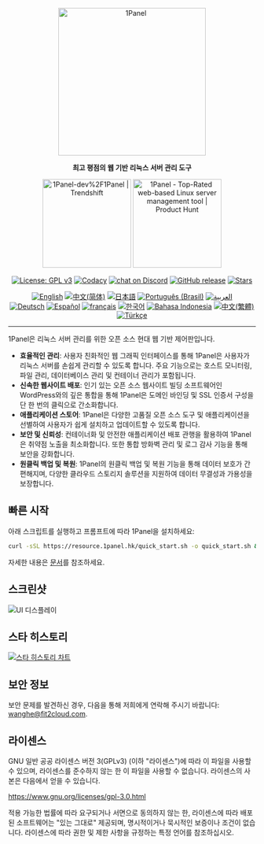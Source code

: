 <p align="center"><a href="https://1panel.hk"><img src="https://resource.1panel.hk/img/1panel-logo.png" alt="1Panel" width="300" /></a></p>
<p align="center"><b>최고 평점의 웹 기반 리눅스 서버 관리 도구</b></p>
<p align="center">
  <a href="https://trendshift.io/repositories/2462" target="_blank"><img src="https://trendshift.io/api/badge/repositories/2462" alt="1Panel-dev%2F1Panel | Trendshift" style="width: 180px; height: auto;" /></a>
  <a href="https://www.producthunt.com/posts/1panel?embed=true&utm_source=badge-featured&utm_medium=badge&utm_souce=badge-1panel" target="_blank"><img src="https://api.producthunt.com/widgets/embed-image/v1/featured.svg?post_id=639696&theme=light" alt="1Panel - Top&#0045;Rated&#0032;web&#0045;based&#0032;Linux&#0032;server&#0032;management&#0032;tool | Product Hunt" style="width: 180px; height: auto;" /></a>
</p>
<p align="center">
  <a href="https://www.gnu.org/licenses/gpl-3.0.html"><img src="https://shields.io/github/license/1Panel-dev/1Panel?color=%231890FF" alt="License: GPL v3"></a>
  <a href="https://app.codacy.com/gh/1Panel-dev/1Panel?utm_source=github.com&utm_medium=referral&utm_content=1Panel-dev/1Panel&utm_campaign=Badge_Grade_Dashboard"><img src="https://app.codacy.com/project/badge/Grade/da67574fd82b473992781d1386b937ef" alt="Codacy"></a>
  <a href="https://discord.gg/CVD7jHkrWn" target="_blank">
        <img src="https://img.shields.io/discord/1318846410149335080?logo=discord&labelColor=%20%235462eb&logoColor=%20%23f5f5f5&color=%20%235462eb"
            alt="chat on Discord"></a>    
  <a href="https://github.com/1Panel-dev/1Panel/releases"><img src="https://img.shields.io/github/v/release/1Panel-dev/1Panel" alt="GitHub release"></a>
  <a href="https://github.com/1Panel-dev/1Panel"><img src="https://img.shields.io/github/stars/1Panel-dev/1Panel?color=%231890FF&style=flat-square" alt="Stars"></a><br>
</p>
<p align="center">
  <a href="/README.md"><img alt="English" src="https://img.shields.io/badge/English-d9d9d9"></a>
  <a href="/docs/README.zh-Hans.md"><img alt="中文(简体)" src="https://img.shields.io/badge/中文(简体)-d9d9d9"></a>
  <a href="/docs/README.ja.md"><img alt="日本語" src="https://img.shields.io/badge/日本語-d9d9d9"></a>
  <a href="/docs/README.pt-br.md"><img alt="Português (Brasil)" src="https://img.shields.io/badge/Português (Brasil)-d9d9d9"></a>
  <a href="/docs/README.ar.md"><img alt="العربية" src="https://img.shields.io/badge/العربية-d9d9d9"></a><br>
  <a href="/docs/README.de.md"><img alt="Deutsch" src="https://img.shields.io/badge/Deutsch-d9d9d9"></a>
  <a href="/docs/README.es.md"><img alt="Español" src="https://img.shields.io/badge/Español-d9d9d9"></a>
  <a href="/docs/README.fr.md"><img alt="français" src="https://img.shields.io/badge/français-d9d9d9"></a>
  <a href="/docs/README.ko.md"><img alt="한국어" src="https://img.shields.io/badge/한국어-d9d9d9"></a>
  <a href="/docs/README.id.md"><img alt="Bahasa Indonesia" src="https://img.shields.io/badge/Bahasa Indonesia-d9d9d9"></a>
  <a href="/docs/README.zh-Hant.md"><img alt="中文(繁體)" src="https://img.shields.io/badge/中文(繁體)-d9d9d9"></a>
  <a href="/docs/README.tr.md"><img alt="Türkçe" src="https://img.shields.io/badge/Türkçe-d9d9d9"></a>
</p>

------------------------------

1Panel은 리눅스 서버 관리를 위한 오픈 소스 현대 웹 기반 제어판입니다.

- **효율적인 관리**: 사용자 친화적인 웹 그래픽 인터페이스를 통해 1Panel은 사용자가 리눅스 서버를 손쉽게 관리할 수 있도록 합니다. 주요 기능으로는 호스트 모니터링, 파일 관리, 데이터베이스 관리 및 컨테이너 관리가 포함됩니다.
- **신속한 웹사이트 배포**: 인기 있는 오픈 소스 웹사이트 빌딩 소프트웨어인 WordPress와의 깊은 통합을 통해 1Panel은 도메인 바인딩 및 SSL 인증서 구성을 단 한 번의 클릭으로 간소화합니다.
- **애플리케이션 스토어**: 1Panel은 다양한 고품질 오픈 소스 도구 및 애플리케이션을 선별하여 사용자가 쉽게 설치하고 업데이트할 수 있도록 합니다.
- **보안 및 신뢰성**: 컨테이너화 및 안전한 애플리케이션 배포 관행을 활용하여 1Panel은 취약점 노출을 최소화합니다. 또한 통합 방화벽 관리 및 로그 감사 기능을 통해 보안을 강화합니다.
- **원클릭 백업 및 복원**: 1Panel의 원클릭 백업 및 복원 기능을 통해 데이터 보호가 간편해지며, 다양한 클라우드 스토리지 솔루션을 지원하여 데이터 무결성과 가용성을 보장합니다.

## 빠른 시작

아래 스크립트를 실행하고 프롬프트에 따라 1Panel을 설치하세요:

```bash
curl -sSL https://resource.1panel.hk/quick_start.sh -o quick_start.sh && bash quick_start.sh
```

자세한 내용은 [문서](https://docs.1panel.hk/quick_start/)를 참조하세요.

## 스크린샷

![UI 디스플레이](https://resource.1panel.hk/img/1panel.png)

## 스타 히스토리

[![스타 히스토리 차트](https://api.star-history.com/svg?repos=1Panel-dev/1Panel&type=Date)](https://star-history.com/#1Panel-dev/1Panel&Date)

## 보안 정보

보안 문제를 발견하신 경우, 다음을 통해 저희에게 연락해 주시기 바랍니다: wanghe@fit2cloud.com.

## 라이센스

GNU 일반 공공 라이센스 버전 3(GPLv3) (이하 "라이센스")에 따라 이 파일을 사용할 수 있으며, 라이센스를 준수하지 않는 한 이 파일을 사용할 수 없습니다. 라이센스의 사본은 다음에서 얻을 수 있습니다.

<https://www.gnu.org/licenses/gpl-3.0.html>

적용 가능한 법률에 따라 요구되거나 서면으로 동의하지 않는 한, 라이센스에 따라 배포된 소프트웨어는 "있는 그대로" 제공되며, 명시적이거나 묵시적인 보증이나 조건이 없습니다. 라이센스에 따라 권한 및 제한 사항을 규정하는 특정 언어를 참조하십시오.